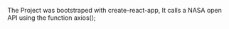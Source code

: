 The Project was bootstraped with create-react-app, It calls a NASA open API using the function axios();
